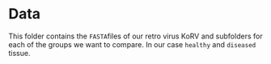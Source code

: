 # Data #

This folder contains the `FASTA`files of our retro virus KoRV and subfolders
for each of the groups we want to compare. In our case `healthy` and `diseased`
tissue.
